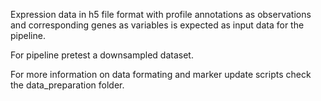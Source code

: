 Expression data in h5 file format with profile annotations as observations and corresponding genes as variables is expected as input data for the pipeline.

For pipeline pretest a downsampled dataset.

For more information on data formating and marker update scripts check the data_preparation folder.